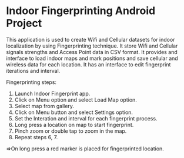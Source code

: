 # Indoor Fingerprinting Android Project
This application is used to create Wifi and Cellular datasets for indoor localization by using Fingerprinting technique.
It store Wifi and Cellular signals strengths and Access Point data in CSV format. 
It provides and interface to load indoor maps and mark positions and save cellular and wireless data for each location.
It has an interface to edit fingerprint iterations and interval.

Fingerprinting steps:
1. Launch Indoor Fingerprint app.
2. Click on Menu option and select Load Map option.
3. Select map from gallery.
4. Click on Menu button and select Settings option.
5. Set the Interation and interval for each fingerprint process.
6. Long press a location on map to start fingerprint.
7. Pinch zoom or double tap to zoom in the map.
8. Repeat steps 6, 7.

=>On long press a red marker is placed for fingerprinted location.
